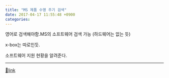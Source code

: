 ```yaml
---
title: "MS 제품 수명 주기 검색"
date: 2017-04-17 11:55:48 +0900
categories: 
---
```

  

영어로 검색해야함.MS의 소프트웨어 검색 가능 (하드웨어는 없는 듯)

x-box는 따로인듯.

  


소프트웨어 지원 현황을 알려준다.	





  ***
[🔗link](http://www.mins01.com/mh/tech/read/1070)